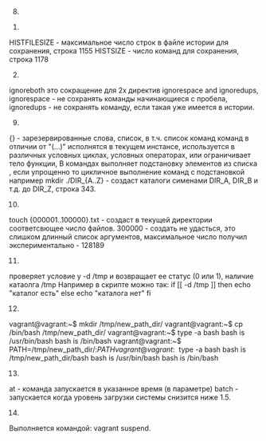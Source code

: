 8.
1)
HISTFILESIZE - максимальное число строк в файле истории для сохранения, строка 1155
HISTSIZE - число команд для сохранения, строка 1178

2)
ignoreboth это сокращение для 2х директив ignorespace and ignoredups, 
ignorespace - не сохранять команды начинающиеся с пробела, 
ignoredups - не сохранять команду, если такая уже имеется в истории.

9.
{} - зарезервированные слова, список, в т.ч. список команд команд в отличии от "(...)" исполнятся в текущем инстансе, 
используется в различных условных циклах, условных операторах, или ограничивает тело функции, 
В командах выполняет подстановку  элементов из списка , если упрощенно то  цикличное выполнение команд с подстановкой 
например mkdir ./DIR_{A..Z} -  создаст каталоги сименами DIR_A, DIR_B и т.д. до DIR_Z, строка 343.

10.
touch {000001..100000}.txt - создаст в текущей директории соответсвющее число файлов.
300000 - создать не удасться, это слишком длинный список аргументов, максимальное число получил экспериментально - 128189

11.
проверяет условие у -d /tmp и возвращает ее статус (0 или 1), наличие катаолга /tmp
Например в скрипте можно так:
if [[ -d /tmp ]]
then
    echo "каталог есть"
else
    echo "каталога нет"
fi

12.
vagrant@vagrant:~$ mkdir /tmp/new_path_dir/
vagrant@vagrant:~$ cp /bin/bash /tmp/new_path_dir/
vagrant@vagrant:~$ type -a bash
bash is /usr/bin/bash
bash is /bin/bash
vagrant@vagrant:~$ PATH=/tmp/new_path_dir/:$PATH
vagrant@vagrant:~$ type -a bash
bash is /tmp/new_path_dir/bash
bash is /usr/bin/bash
bash is /bin/bash

13.
at - команда запускается в указанное время (в параметре)
batch - запускается когда уровень загрузки системы снизится ниже 1.5.

14.
Выполняется командой: vagrant suspend.
